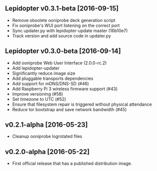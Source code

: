 Lepidopter v0.3.1-beta [2016-09-15]
-----------------------------------

- Remove obsolete ooniprobe deck generation script
- Fix ooniprobe's WUI port listening on the correct port
- Sync updater.py with lepidopter-update master (16b10e7)
- Track version and add source code in updater.py

Lepidopter v0.3.0-beta [2016-09-14]
-----------------------------------

- Add ooniprobe Web User Interface (2.0.0-rc.2)
- Add lepidopter-updater
- Significantly reduce image size
- Add pluggable transports dependencies
- Add support for mDNS/DNS-SD (#46)
- Add Raspberry Pi 3 wireless firmware support (#43)
- Improve versioning (#58)
- Set timezone to UTC (#52)
- Ensure that filesystem repair is triggered without physical attendance
- Reduce tor bootstrap and save network bandwidth (#45)

v0.2.1-alpha [2016-05-23]
-------------------------

- Cleanup ooniprobe logrotated files

v0.2.0-alpha [2016-05-22]
-------------------------

- First official release that has a published distribution image.
